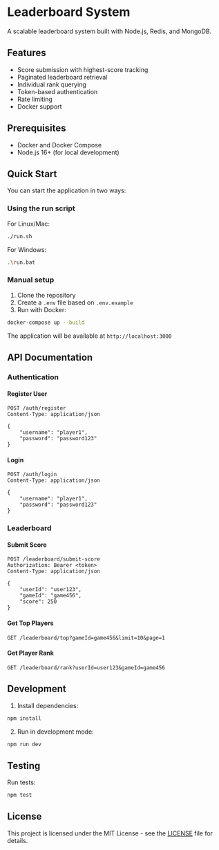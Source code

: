 # Leaderboard System

A scalable leaderboard system built with Node.js, Redis, and MongoDB.

## Features

- Score submission with highest-score tracking
- Paginated leaderboard retrieval
- Individual rank querying
- Token-based authentication
- Rate limiting
- Docker support

## Prerequisites

- Docker and Docker Compose
- Node.js 16+ (for local development)

## Quick Start

You can start the application in two ways:

### Using the run script
For Linux/Mac:

```bash
./run.sh
```

For Windows:

```bash
.\run.bat
```

### Manual setup
1. Clone the repository
2. Create a `.env` file based on `.env.example`
3. Run with Docker:

```bash
docker-compose up --build
```

The application will be available at `http://localhost:3000`
## API Documentation

### Authentication

#### Register User
```
POST /auth/register
Content-Type: application/json

{
    "username": "player1",
    "password": "password123"
}
```

#### Login
```
POST /auth/login
Content-Type: application/json

{
    "username": "player1",
    "password": "password123"
}
```

### Leaderboard

#### Submit Score
```
POST /leaderboard/submit-score
Authorization: Bearer <token>
Content-Type: application/json

{
    "userId": "user123",
    "gameId": "game456",
    "score": 250
}
```

#### Get Top Players
```
GET /leaderboard/top?gameId=game456&limit=10&page=1
```

#### Get Player Rank
```
GET /leaderboard/rank?userId=user123&gameId=game456
```

## Development

1. Install dependencies:

```bash
npm install
```

2. Run in development mode:

```bash
npm run dev
```

## Testing

Run tests:

```bash
npm test
```

## License

This project is licensed under the MIT License - see the [LICENSE](LICENSE) file for details.